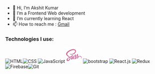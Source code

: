 - 👋 Hi, I’m Akshit Kumar
- 👀 I’m a Frontend Web development
- 🌱 I’m currently learning React 
- 📫 How to reach me : [Gmail](akshitkumar450@gmail.com)

### Technologies I use:

 
 <img src='https://upload.wikimedia.org/wikipedia/commons/thumb/6/61/HTML5_logo_and_wordmark.svg/512px-HTML5_logo_and_wordmark.svg.png' alt='HTML' width='50' /><img src='https://i.pinimg.com/originals/eb/7e/20/eb7e20e646f5b7ec9ed4f8f78a5dee8f.png' alt='CSS' width='35' />  <img src='https://cdn.worldvectorlogo.com/logos/logo-javascript.svg' alt='JavaScript' width='40' /> <img alt="Sass" width="50" src="https://raw.githubusercontent.com/github/explore/80688e429a7d4ef2fca1e82350fe8e3517d3494d/topics/sass/sass.png" /> <img alt="bootstrap" width="50" src="https://getbootstrap.com/docs/4.0/assets/brand/bootstrap-social.png" /> <img src='https://upload.wikimedia.org/wikipedia/commons/thumb/a/a7/React-icon.svg/1280px-React-icon.svg.png' alt='React.js' width='70' /> <img src='https://cdn.iconscout.com/icon/free/png-256/redux-283024.png' alt='Redux' width='50' /> <img src='https://img.icons8.com/color/452/firebase.png' alt='Firebase' width='50' /><img src='https://upload.wikimedia.org/wikipedia/commons/thumb/3/3f/Git_icon.svg/1024px-Git_icon.svg.png' alt='Git' width='40' /> 
 
<!---
akshitkumar450/akshitkumar450 is a ✨ special ✨ repository because its `README.md` (this file) appears on your GitHub profile.
You can click the Preview link to take a look at your changes.
--->
